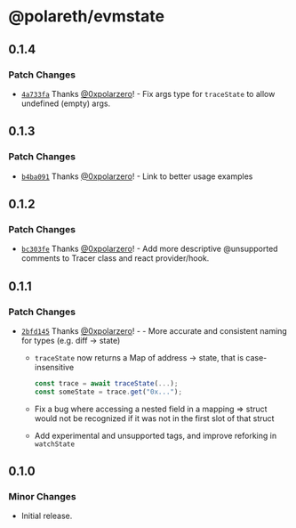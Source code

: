 # @polareth/evmstate

## 0.1.4

### Patch Changes

- [`4a733fa`](https://github.com/polareth/evmstate/commit/4a733fad94718dd88c28f600e603b9cfdcbcdb0e) Thanks [@0xpolarzero](https://github.com/0xpolarzero)! - Fix args type for `traceState` to allow undefined (empty) args.

## 0.1.3

### Patch Changes

- [`b4ba091`](https://github.com/polareth/evmstate/commit/b4ba0916ced445c374733200f3c97a37aac46012) Thanks [@0xpolarzero](https://github.com/0xpolarzero)! - Link to better usage examples

## 0.1.2

### Patch Changes

- [`bc303fe`](https://github.com/polareth/evmstate/commit/bc303fe65e1746ad9ded27c351eda37faea2f2ab) Thanks [@0xpolarzero](https://github.com/0xpolarzero)! - Add more descriptive @unsupported comments to Tracer class and react provider/hook.

## 0.1.1

### Patch Changes

- [`2bfd145`](https://github.com/polareth/evmstate/commit/2bfd145144a6e84ec4b0402921bbaa3af4072f76) Thanks [@0xpolarzero](https://github.com/0xpolarzero)! - - More accurate and consistent naming for types (e.g. diff -> state)

  - `traceState` now returns a Map of address -> state, that is case-insensitive

    ```ts
    const trace = await traceState(...);
    const someState = trace.get("0x...");
    ```

  - Fix a bug where accessing a nested field in a mapping => struct would not be recognized if it was not in the first slot of that struct
  - Add experimental and unsupported tags, and improve reforking in `watchState`

## 0.1.0

### Minor Changes

- Initial release.
